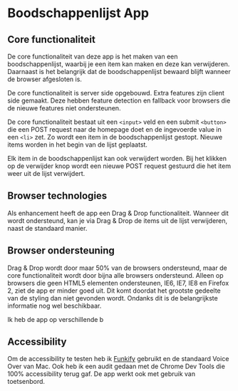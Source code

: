 # Boodschappenlijst App

## Core functionaliteit

De core functionaliteit van deze app is het maken van een boodschappenlijst, waarbij je een item kan maken en deze kan verwijderen. Daarnaast is het belangrijk dat de boodschappenlijst bewaard blijft wanneer de browser afgesloten is.

De core functionaliteit is server side opgebouwd. Extra features zijn client side gemaakt. Deze hebben feature detection en fallback voor browsers die de nieuwe features niet ondersteunen.

De core functionaliteit bestaat uit een `<input>` veld en een submit `<button>` die een POST request naar de homepage doet en de ingevoerde value in een `<li>` zet. Zo wordt een item in de boodschappenlijst gestopt. Nieuwe items worden in het begin van de lijst geplaatst.

Elk item in de boodschappenlijst kan ook verwijdert worden. Bij het klikken op de verwijder knop wordt een nieuwe POST request gestuurd die het item weer uit de lijst verwijdert.

## Browser technologies

Als enhancement heeft de app een Drag & Drop functionaliteit. Wanneer dit wordt ondersteund, kan je via Drag & Drop de items uit de lijst verwijderen, naast de standaard manier.

## Browser ondersteuning

Drag & Drop wordt door maar 50% van de browsers ondersteund, maar de core functionaliteit wordt door bijna alle browsers ondersteund. Alleen op browsers die geen HTML5 elementen ondersteunen, IE6, IE7, IE8 en Firefox 2, ziet de app er minder goed uit. Dit komt doordat het grootste gedeelte van de styling dan niet gevonden wordt. Ondanks dit is de belangrijkste informatie nog wel beschikbaar.

Ik heb de app op verschillende b

## Accessibility

Om de accessibility te testen heb ik [Funkify](http://www.funkify.org/) gebruikt en de standaard Voice Over van Mac. Ook heb ik een audit gedaan met de Chrome Dev Tools die 100% accessibility terug gaf. De app werkt ook met gebruik van toetsenbord.  
